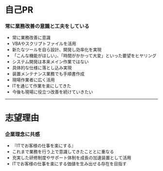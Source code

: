 
# 自己PR
### 常に業務改善の意識と工夫をしている
- 常に業務改善に意識
- VBAやスクリプトファイルを活用
- 新たなツールを自ら設計、開発し効率化を実現
- 「こんな機能がほしい」、「時間がかかって大変」といった要望をヒヤリング
- システム開発は本来メイン作業ではない
- 具体的な仕様に落とし込み実現
- 装置メンテナンス業務でも手順書作成
- 現場作業者に広く活用
- ITを通じて作業を楽にしてきた
- 今後も現場に役立つ改善を続けていきたい

---

# 志望理由

### 企業理念に共感
- 『ITでお客様の仕事を楽にする』
- これまで業務を行う上で意識してきたこととに重なる
- 充実した研修制度やサポート体制を成長の加速装置として活用
- ITでお客様の仕事を楽にする価値を生み出せる存在を目指す

